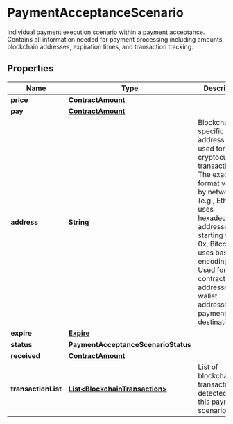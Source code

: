 

# PaymentAcceptanceScenario

Individual payment execution scenario within a payment acceptance.  Contains all information needed for payment processing including amounts,  blockchain addresses, expiration times, and transaction tracking.

## Properties

| Name | Type | Description | Notes |
|------------ | ------------- | ------------- | -------------|
|**price** | [**ContractAmount**](ContractAmount.md) |  |  |
|**pay** | [**ContractAmount**](ContractAmount.md) |  |  |
|**address** | **String** | Blockchain-specific address format used for cryptocurrency transactions. The exact format varies by network (e.g., Ethereum uses hexadecimal addresses starting with 0x, Bitcoin uses base58 encoding). Used for contract addresses, wallet addresses, and payment destinations. |  |
|**expire** | [**Expire**](Expire.md) |  |  |
|**status** | **PaymentAcceptanceScenarioStatus** |  |  |
|**received** | [**ContractAmount**](ContractAmount.md) |  |  |
|**transactionList** | [**List&lt;BlockchainTransaction&gt;**](BlockchainTransaction.md) | List of blockchain transactions detected for this payment scenario. |  |



